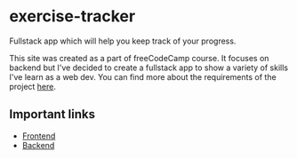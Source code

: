 # exercise-tracker
Fullstack app which will help you keep track of your progress.

This site was created as a part of freeCodeCamp course.
It focuses on backend but I've decided to create a fullstack app to show a variety of skills I've learn as a web dev.
You can find more about the requirements of the project [here](https://www.freecodecamp.org/learn/back-end-development-and-apis/back-end-development-and-apis-projects/exercise-tracker).

## Important links
- [Frontend](https://exercise-tracker-kt.netlify.app)
- [Backend](https://exercise-tracker-kt.herokuapp.com)
